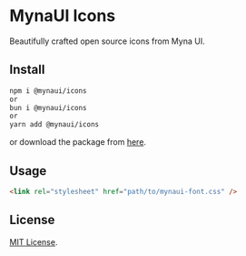# MynaUI Icons

Beautifully crafted open source icons from Myna UI.

## Install

```sh
npm i @mynaui/icons
or
bun i @mynaui/icons
or
yarn add @mynaui/icons
```

or download the package from [here](https://github.com/praveenjuge/mynaui-icons/releases).

## Usage

```html
<link rel="stylesheet" href="path/to/mynaui-font.css" />
```

## License

[MIT License](https://github.com/praveenjuge/mynaui-icons/blob/master/LICENSE).
